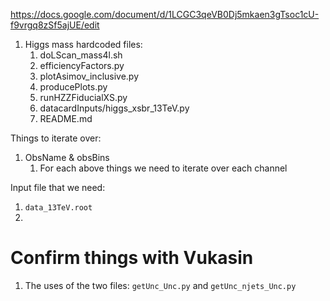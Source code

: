 https://docs.google.com/document/d/1LCGC3qeVB0Dj5mkaen3gTsoc1cU-f9vrgq8zSf5ajUE/edit


1. Higgs mass hardcoded files:
    1. doLScan_mass4l.sh
    1. efficiencyFactors.py
    1. plotAsimov_inclusive.py
    1. producePlots.py
    1. runHZZFiducialXS.py
    1. datacardInputs/higgs_xsbr_13TeV.py
    1. README.md

Things to iterate over:

1. ObsName & obsBins
    1. For each above things we need to iterate over each channel

Input file that we need:

1. `data_13TeV.root`
2.

# Confirm things with Vukasin

1.  The uses of the two files: `getUnc_Unc.py` and `getUnc_njets_Unc.py`

